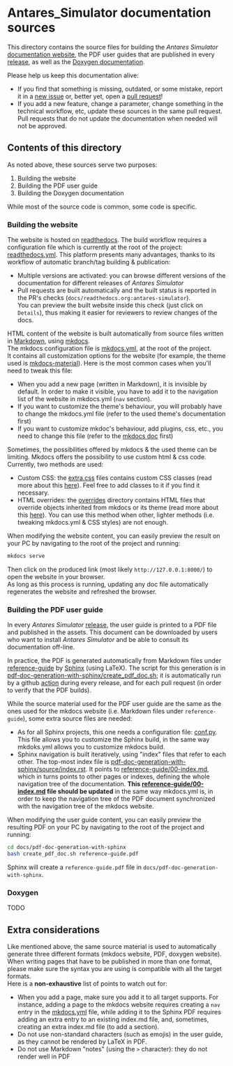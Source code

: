 # Antares_Simulator documentation sources

This directory contains the source files for building the *Antares Simulator* [documentation website](https://antares-simulator.readthedocs.io/), 
the PDF user guides that are published in every [release](https://github.com/AntaresSimulatorTeam/Antares_Simulator/releases), 
as well as the [Doxygen documentation](https://antaressimulatorteam.github.io/Antares_Simulator/doxygen/).

Please help us keep this documentation alive:
- If you find that something is missing, outdated, or some mistake, report it in a [new issue](https://github.com/AntaresSimulatorTeam/Antares_Simulator/issues/new) 
  or, better yet, open a [pull request](https://github.com/AntaresSimulatorTeam/Antares_Simulator/compare)!
- If you add a new feature, change a parameter, change something in the technical workflow, etc, update these 
  sources in the same pull request. Pull requests that do not update the documentation when needed will not be approved.  

## Contents of this directory

As noted above, these sources serve two purposes:
1. Building the website
2. Building the PDF user guide
3. Building the Doxygen documentation

While most of the source code is common, some code is specific.

### Building the website
The website is hosted on [readthedocs](https://readthedocs.org/). The build workflow requires a configuration file which 
is currently at the root of the project: [readthedocs.yml](../readthedocs.yml). This platform presents many advantages, 
thanks to its workflow of automatic branch/tag building & publication:
- Multiple versions are activated: you can browse different versions of the documentation for different releases of *Antares Simulator*
- Pull requests are built automatically and the built status is reported in the PR's checks (`docs/readthedocs.org:antares-simulator`).  
  You can preview the built website inside this check (just click on `Details`), thus making it easier for reviewers to review changes of the docs. 

HTML content of the website is built automatically from source files written in [Markdown](https://fr.wikipedia.org/wiki/Markdown), 
using [mkdocs](https://www.mkdocs.org/).  
The mkdocs configuration file is [mkdocs.yml](../mkdocs.yml), at the root of the project.  
It contains all customization options for the website (for example, the theme used is [mkdocs-material](https://squidfunk.github.io/mkdocs-material/)). 
Here is the most common cases when you'll need to tweak this file:
- When you add a new page (written in Markdown), it is invisible by default. In order to make it visible, you have to 
  add it to the navigation list of the website in mkdocs.yml (`nav` section).
- If you want to customize the theme's behaviour, you will probably have to change the mkdocs.yml file (refer to the 
  used theme's documentation first)
- If you want to customize mkdoc's behaviour, add plugins, css, etc., you need to change this file (refer to the 
  [mkdocs doc](https://www.mkdocs.org/user-guide/) first)
  
Sometimes, the possibilities offered by mkdocs & the used theme can be limiting. Mkdocs offers the possibility to use 
custom html & css code. Currently, two methods are used:
- Custom CSS: the [extra.css](stylesheets/extra.css) files contains custom CSS classes (read more about this [here](https://squidfunk.github.io/mkdocs-material/customization/#additional-css)). 
  Feel free to add classes to it if you find it necessary.
- HTML overrides: the [overrides](overrides) directory contains HTML files that override objects inherited from mkdocs 
  or its theme (read more about this [here](https://squidfunk.github.io/mkdocs-material/customization/#extending-the-theme)). 
  You can use this method when other, lighter methods (i.e. tweaking mkdocs.yml & CSS styles) are not enough.

When modifying the website content, you can easily preview the result on your PC by navigating to the root of the 
project and running:
```bash
mkdocs serve
```
Then click on the produced link (most likely `http://127.0.0.1:8000/`) to open the website in your browser.  
As long as this process is running, updating any doc file automatically regenerates the website and refreshed the browser. 

### Building the PDF user guide
In every *Antares Simulator* [release](https://github.com/AntaresSimulatorTeam/Antares_Simulator/releases), 
the user guide is printed to a PDF file and published in the assets. This document can be downloaded by users who 
want to install *Antares Simulator* and be able to consult its documentation off-line.  

In practice, the PDF is generated automatically from Markdown files under [reference-guide](./user-guide) by 
[Sphinx](https://www.sphinx-doc.org/) (using LaTeX). The script for this generation is in [pdf-doc-generation-with-sphinx/create_pdf_doc.sh](./pdf-doc-generation-with-sphinx/create_pdf_doc.sh); 
it is automatically run by a github [action](../.github/workflows/build-userguide.yml) during every release, and for 
each pull request (in order to verify that the PDF builds).  

While the source material used for the PDF user guide are the same as the ones used for the mkdocs website (i.e. 
Markdown files under `reference-guide`), some extra source files are needed:
- As for all Sphinx projects, this one needs a configuration file: [conf.py](./pdf-doc-generation-with-sphinx/source/conf.py). 
  This file allows you to customize the Sphinx build, in the same way mkdoks.yml allows you to customize mkdocs build. 
- Sphinx navigation is built iteratively, using "index" files that refer to each other. The top-most index file is 
  [pdf-doc-generation-with-sphinx/source/index.rst](./pdf-doc-generation-with-sphinx/source/index.rst). It points to 
  [reference-guide/00-index.md](user-guide/00-index.md), which in turns points to other pages or indexes, 
  defining the whole navigation tree of the documentation. **This [reference-guide/00-index.md](user-guide/00-index.md) 
  file should be updated** in the same way mkdocs.yml is, in order to keep the navigation tree of the PDF document 
  synchronized with the navigation tree of the mkdocs website.

When modifying the user guide content, you can easily preview the resulting PDF on your PC by navigating to the 
root of the project and running:
```bash
cd docs/pdf-doc-generation-with-sphinx
bash create_pdf_doc.sh reference-guide.pdf
```
Sphinx will create a `reference-guide.pdf` file in `docs/pdf-doc-generation-with-sphinx`.

### Doxygen
TODO

## Extra considerations

Like mentioned above, the same source material is used to automatically generate three different formats (mkdocs website, 
PDF, doxygen website). When writing pages that have to be published in more than one format, please make sure the 
syntax you are using is compatible with all the target formats.  
Here is a **non-exhaustive** list of points to watch out for:
- When you add a page, make sure you add it to all target supports. For instance, adding a page to the mkdocs website 
  requires creating a `nav` entry in the [mkdocs.yml](../mkdocs.yml) file, while adding it to the Sphinx PDF requires 
  adding an extra entry to an existing index.md file, and, sometimes, creating an extra index.md file (to add a section).
- Do not use non-standard characters (such as emojis) in the user guide, as they cannot be rendered by LaTeX 
  in PDF.
- Do not use Markdown "notes" (using the `>` character): they do not render well in PDF
